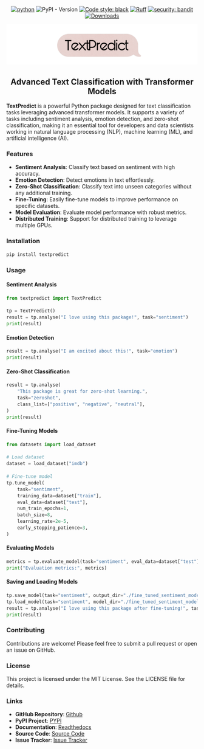 <div align="center">

[![python](https://img.shields.io/badge/Python-3.9|3.10|3.11|3.12|3.13-3776AB.svg?style=flat&logo=python&logoColor=white)](https://www.python.org) ![PyPI - Version](https://img.shields.io/pypi/v/sentimentpredictor) [![Code style: black](https://img.shields.io/badge/code%20style-black-000000.svg)](https://github.com/psf/black) [![Ruff](https://img.shields.io/endpoint?url=https://raw.githubusercontent.com/astral-sh/ruff/main/assets/badge/v2.json)](https://github.com/astral-sh/ruff) [![security: bandit](https://img.shields.io/badge/security-bandit-yellow.svg)](https://github.com/PyCQA/bandit) [![Downloads](https://static.pepy.tech/badge/sentimentpredictor)](https://pepy.tech/project/textpredict)


![TextPredict Logo](https://raw.githubusercontent.com/ankit-aglawe/textpredict/main/assets/logo.png)

## Advanced Text Classification with Transformer Models
</div>

**TextPredict** is a powerful Python package designed for text classification tasks leveraging advanced transformer models. It supports a variety of tasks including sentiment analysis, emotion detection, and zero-shot classification, making it an essential tool for developers and data scientists working in natural language processing (NLP), machine learning (ML), and artificial intelligence (AI).

### Features

- **Sentiment Analysis**: Classify text based on sentiment with high accuracy.
- **Emotion Detection**: Detect emotions in text effortlessly.
- **Zero-Shot Classification**: Classify text into unseen categories without any additional training.
- **Fine-Tuning**: Easily fine-tune models to improve performance on specific datasets.
- **Model Evaluation**: Evaluate model performance with robust metrics.
- **Distributed Training**: Support for distributed training to leverage multiple GPUs.

### Installation

```sh
pip install textpredict
```

### Usage

#### Sentiment Analysis

```python
from textpredict import TextPredict

tp = TextPredict()
result = tp.analyse("I love using this package!", task="sentiment")
print(result)
```

#### Emotion Detection

```python
result = tp.analyse("I am excited about this!", task="emotion")
print(result)
```

#### Zero-Shot Classification

```python
result = tp.analyse(
    "This package is great for zero-shot learning.",
    task="zeroshot",
    class_list=["positive", "negative", "neutral"],
)
print(result)
```

#### Fine-Tuning Models

```python
from datasets import load_dataset

# Load dataset
dataset = load_dataset("imdb")

# Fine-tune model
tp.tune_model(
    task="sentiment",
    training_data=dataset["train"],
    eval_data=dataset["test"],
    num_train_epochs=1,
    batch_size=8,
    learning_rate=2e-5,
    early_stopping_patience=3,
)
```

#### Evaluating Models

```python
metrics = tp.evaluate_model(task="sentiment", eval_data=dataset["test"])
print("Evaluation metrics:", metrics)
```

#### Saving and Loading Models

```python
tp.save_model(task="sentiment", output_dir="./fine_tuned_sentiment_model")
tp.load_model(task="sentiment", model_dir="./fine_tuned_sentiment_model")
result = tp.analyse("I love using this package after fine-tuning!", task="sentiment")
print(result)
```


### Contributing

Contributions are welcome! Please feel free to submit a pull request or open an issue on GitHub.

### License

This project is licensed under the MIT License. See the LICENSE file for details.

### Links

- **GitHub Repository**: [Github](https://github.com/ankit-aglawe/textpredict)
- **PyPI Project**: [PYPI](https://pypi.org/project/textpredict/)
- **Documentation**: [Readthedocs](https://github.com/ankit-aglawe/sentimentpredictor#readme)
- **Source Code**: [Source Code](https://github.com/ankit-aglawe/sentimentpredictor)
- **Issue Tracker**: [Issue Tracker](https://github.com/ankit-aglawe/sentimentpredictor/issues)
